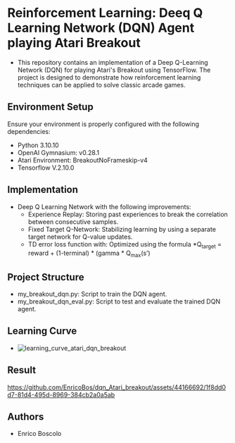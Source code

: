 # Reinforcement Learning: Deeq Q Learning Network (DQN) Agent playing Atari Breakout

* This repository contains an implementation of a Deep Q-Learning Network (DQN) for playing Atari's Breakout using TensorFlow. The project is designed to demonstrate how reinforcement learning techniques can be applied to solve classic arcade games.
  

## Environment Setup
Ensure your environment is properly configured with the following dependencies:
* Python 3.10.10 
* OpenAI Gymnasium: v0.28.1
* Atari Environment: BreakoutNoFrameskip-v4
* Tensorflow V.2.10.0


## Implementation
* Deep Q Learning Network with the following improvements:
	- Experience Replay: Storing past experiences to break the correlation between consecutive samples.
	- Fixed Target Q-Network: Stabilizing learning by using a separate target network for Q-value updates.
	- TD error loss function with: Optimized using the formula
		 *Q<sub>target</sub> = reward + (1-terminal) * (gamma * Q<sub>max</sub>(s’)


## Project Structure
* my_breakout_dqn.py: Script to train the DQN agent.
* my_breakout_dqn_eval.py: Script to test and evaluate the trained DQN agent.


## Learning Curve
* ![learning_curve_atari_dqn_breakout](https://github.com/EnricoBos/dqn_Atari_breakout/assets/44166692/47ed29aa-b58e-45f8-b7ad-f83f553d015c)


## Result
https://github.com/EnricoBos/dqn_Atari_breakout/assets/44166692/1f8dd0d7-81d4-495d-8969-384cb2a0a5ab


## Authors
* Enrico Boscolo
